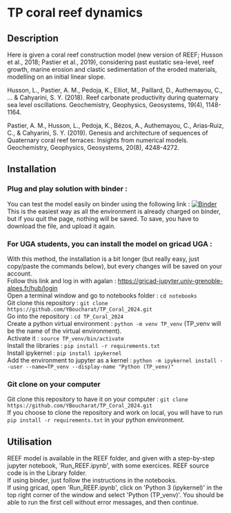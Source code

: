 # TP coral reef dynamics

## Description 
Here is given a coral reef construction model (new version of REEF; Husson et al., 2018; Pastier et al., 2019), considering past eustatic sea-level, reef growth, marine erosion and clastic sedimentation of the eroded materials, modelling on an initial linear slope.

Husson, L., Pastier, A. M., Pedoja, K., Elliot, M., Paillard, D., Authemayou, C., ... & Cahyarini, S. Y. (2018). Reef carbonate productivity during quaternary sea level oscillations. Geochemistry, Geophysics, Geosystems, 19(4), 1148-1164.

Pastier, A. M., Husson, L., Pedoja, K., Bézos, A., Authemayou, C., Arias‐Ruiz, C., & Cahyarini, S. Y. (2019). Genesis and architecture of sequences of Quaternary coral reef terraces: Insights from numerical models. Geochemistry, Geophysics, Geosystems, 20(8), 4248-4272.

## Installation

### Plug and play solution with binder :
You can test the model easily on binder using the following link : 
[![Binder](https://mybinder.org/badge_logo.svg)](https://mybinder.org/v2/gh/YBoucharat/TP_Coral_2024.git/HEAD) <br>
This is the easiest way as all the environment is already charged on binder, but if you quit the page, nothing will be saved. To save, you have to download the file, and upload it again. <br>

### For UGA students, you can install the model on gricad UGA :
With this method, the installation is a bit longer (but really easy, just copy/paste the commands below), but every changes will be saved on your account.<br>
Follow this link and log in with agalan : https://gricad-jupyter.univ-grenoble-alpes.fr/hub/login <br>
Open a terminal window and go to notebooks folder : `cd notebooks` <br> 
Git clone this repository : `git clone https://github.com/YBoucharat/TP_Coral_2024.git` <br>
Go into the repository : `cd TP_Coral_2024`<br>
Create a python virtual environment : `python -m venv TP_venv` (TP_venv will be the name of the virtual environment). <br>
Activate it : `source TP_venv/bin/activate` <br>
Install the libraries : `pip install -r requirements.txt` <br>
Install ipykernel : `pip install ipykernel` <br>
Add the environment to jupyter as a kernel : `python -m ipykernel install --user --name=TP_venv --display-name "Python (TP_venv)"`

### Git clone on your computer
Git clone this repository to have it on your computer : `git clone https://github.com/YBoucharat/TP_Coral_2024.git` <br>
If you choose to clone the repository and work on local, you will have to run `pip install -r requirements.txt` in your python environment. 


## Utilisation
REEF model is available in the REEF folder, and given with a step-by-step jupyter notebook, 'Run_REEF.ipynb', with some exercices. REEF source code is in the Library folder. <br>
If using binder, just follow the instructions in the notebooks.<br>
If using gricad, open 'Run_REEF.ipynb', click on 'Python 3 (ipykernel)' in the top right corner of the window and select 'Python (TP_venv)'. You should be able to run the first cell without error messages, and then continue.
